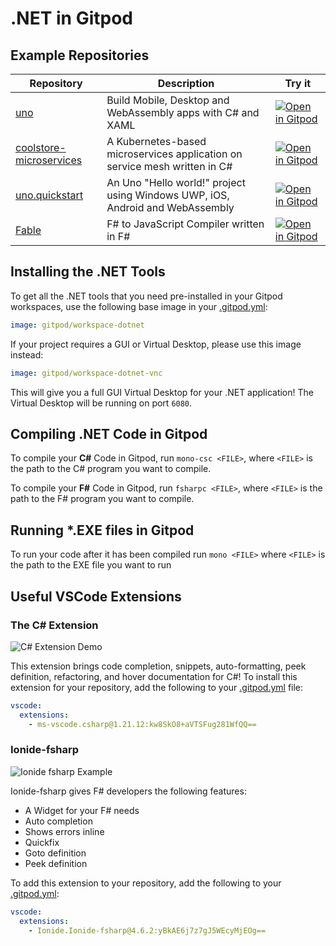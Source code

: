 # .NET in Gitpod

## Example Repositories


<div class="table-container">

| Repository | Description | Try it |
|------|----------------|-----------|
|[uno](https://github.com/unoplatform/uno)|Build Mobile, Desktop and WebAssembly apps with C# and XAML|[![Open in Gitpod](https://gitpod.io/button/open-in-gitpod.svg)](https://gitpod.io/#https://github.com/unoplatform/uno)
|[coolstore-microservices](https://github.com/vietnam-devs/coolstore-microservices)|A Kubernetes-based microservices application on service mesh written in C#|[![Open in Gitpod](https://gitpod.io/button/open-in-gitpod.svg)](https://gitpod.io/#https://github.com/vietnam-devs/coolstore-microservices)|
|[uno.quickstart](https://github.com/unoplatform/uno.quickstart)|An Uno "Hello world!" project using Windows UWP, iOS, Android and WebAssembly|[![Open in Gitpod](https://gitpod.io/button/open-in-gitpod.svg)](https://gitpod.io/#https://github.com/unoplatform/uno.quickstart)|
|[Fable](https://github.com/fable-compiler/Fable)|F# to JavaScript Compiler written in F#|[![Open in Gitpod](https://gitpod.io/button/open-in-gitpod.svg)](https://gitpod.io/#https://github.com/fable-compiler/Fable)|

</div>

## Installing the .NET Tools

To get all the .NET tools that you need pre-installed in your Gitpod workspaces, use the following base image in your [.gitpod.yml](https://www.gitpod.io/docs/config-gitpod-file/):
```YAML
image: gitpod/workspace-dotnet
```

If your project requires a GUI or Virtual Desktop, please use this image instead:
```YAML
image: gitpod/workspace-dotnet-vnc
```
This will give you a full GUI Virtual Desktop for your .NET application! The Virtual Desktop will be running on port `6080`.

## Compiling .NET Code in Gitpod

To compile your **C#** Code in Gitpod, run `mono-csc <FILE>`,  where `<FILE>` is the path to the C# program you want to compile.

To compile your **F#** Code in Gitpod, run `fsharpc <FILE>`,  where `<FILE>` is the path to the F# program you want to compile.


## Running *.EXE files in Gitpod
To run your code after it has been compiled run `mono <FILE>` where `<FILE>` is the path to the EXE file you want to run

## Useful VSCode Extensions

### <p>The C# Extension</p>

![C# Extension Demo](../images/CSharpDemo.png)

This extension brings code completion, snippets, auto-formatting, peek definition, refactoring, and hover documentation for C#! To install this extension for your repository, add the following to your [.gitpod.yml](https://www.gitpod.io/docs/config-gitpod-file/) file:

```yaml
vscode:
  extensions:
    - ms-vscode.csharp@1.21.12:kw8SkO8+aVTSFug281WfQQ==
```

### Ionide-fsharp

![Ionide fsharp Example](../images/Iondine_Example.png)

Ionide-fsharp gives F# developers the following features:

* A Widget for your F# needs
* Auto completion
* Shows errors inline
* Quickfix
* Goto definition
* Peek definition

To add this extension to your repository, add the following to your [.gitpod.yml](https://www.gitpod.io/docs/config-gitpod-file/):

```yaml
vscode:
  extensions:
    - Ionide.Ionide-fsharp@4.6.2:yBkAE6j7z7gJ5WEcyMjEOg==
```
